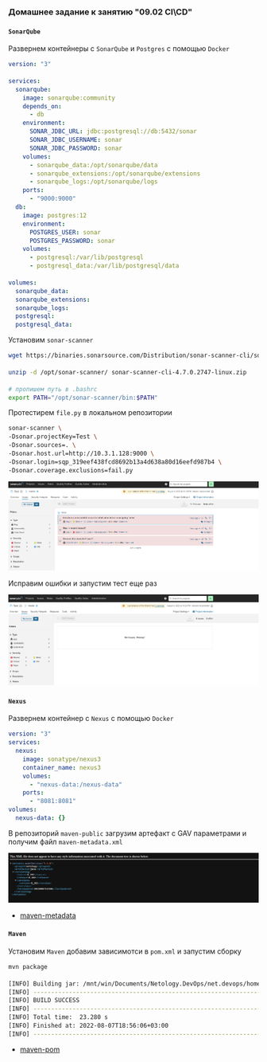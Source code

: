 ### Домашнее задание к занятию "09.02 CI\CD"

#### `SonarQube`

Развернем контейнеры с `SonarQube` и `Postgres` с помощью `Docker`

```yml
version: "3"

services:
  sonarqube:
    image: sonarqube:community
    depends_on:
      - db
    environment:
      SONAR_JDBC_URL: jdbc:postgresql://db:5432/sonar
      SONAR_JDBC_USERNAME: sonar
      SONAR_JDBC_PASSWORD: sonar
    volumes:
      - sonarqube_data:/opt/sonarqube/data
      - sonarqube_extensions:/opt/sonarqube/extensions
      - sonarqube_logs:/opt/sonarqube/logs
    ports:
      - "9000:9000"
  db:
    image: postgres:12
    environment:
      POSTGRES_USER: sonar
      POSTGRES_PASSWORD: sonar
    volumes:
      - postgresql:/var/lib/postgresql
      - postgresql_data:/var/lib/postgresql/data

volumes:
  sonarqube_data:
  sonarqube_extensions:
  sonarqube_logs:
  postgresql:
  postgresql_data:
```

Установим `sonar-scanner` 

```bash
wget https://binaries.sonarsource.com/Distribution/sonar-scanner-cli/sonar-scanner-cli-4.7.0.2747-linux.zip

unzip -d /opt/sonar-scanner/ sonar-scanner-cli-4.7.0.2747-linux.zip

# пропишем путь в .bashrc
export PATH="/opt/sonar-scanner/bin:$PATH"
```

Протестирем `file.py` в локальном репозитории 

```bash
sonar-scanner \
-Dsonar.projectKey=Test \
-Dsonar.sources=. \
-Dsonar.host.url=http://10.3.1.128:9000 \
-Dsonar.login=sqp_319eef438fcd8692b13a4d638a80d16eefd987b4 \
-Dsonar.coverage.exclusions=fail.py
```
![sonar_bugs](../img/sonar_bugs.png)

Исправим ошибки и запустим тест еще раз

![sonar_not_bugs](../img/sonar_not_bugs.png)

#### `Nexus`

Развернем контейнер с `Nexus` с помощью `Docker`

```yml
version: "3"
services:
  nexus:
    image: sonatype/nexus3
    container_name: nexus3
    volumes:
      - "nexus-data:/nexus-data"
    ports:
      - "8081:8081"
volumes:
  nexus-data: {}
```

В репозиторий `maven-public` загрузим артефакт с GAV параметрами и получим файл `maven-metadata.xml`

![maven-metadata](../img/maven-metadata.png)

* [maven-metadata](https://github.com/astorf15/net.devops/blob/main/homework/9.2-ci-cicd/mvn/maven-metadata.xml)


#### `Maven`

Установим `Maven` добавим зависимотси в `pom.xml` и запустим сборку

```bash 
mvn package

[INFO] Building jar: /mnt/win/Documents/Netology.DevOps/net.devops/homework/9.2-ci-cicd/mvn/target/java-8_282.jar
[INFO] ------------------------------------------------------------------------
[INFO] BUILD SUCCESS
[INFO] ------------------------------------------------------------------------
[INFO] Total time:  23.280 s
[INFO] Finished at: 2022-08-07T18:56:06+03:00
[INFO] ------------------------------------------------------------------------
```
* [maven-pom](https://github.com/astorf15/net.devops/blob/main/homework/9.2-ci-cicd/mvn/pom.xml)

